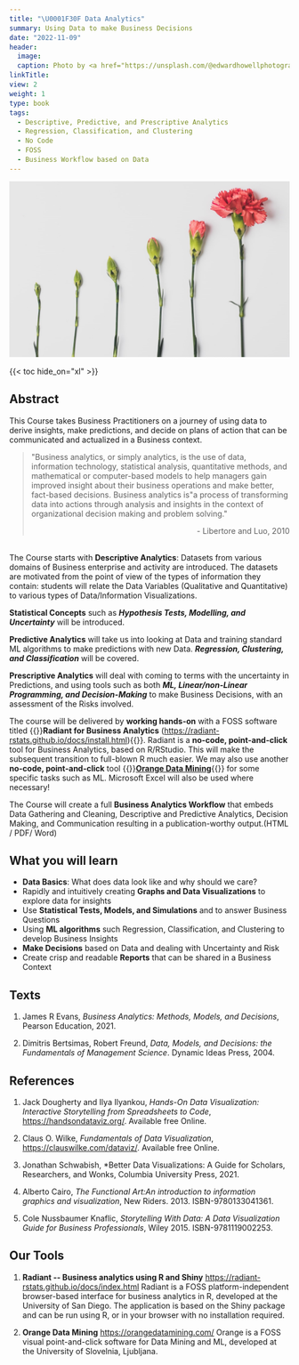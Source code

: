 ```yaml
---
title: "\U0001F30F Data Analytics"
summary: Using Data to make Business Decisions
date: "2022-11-09"
header:
  image:
  caption: Photo by <a href="https://unsplash.com/@edwardhowellphotography?utm_source=unsplash&utm_medium=referral&utm_content=creditCopyText">Edward Howell</a> on <a href="https://unsplash.com/s/photos/graphs?utm_source=unsplash&utm_medium=referral&utm_content=creditCopyText">Unsplash</a>
linkTitle: 
view: 2
weight: 1
type: book
tags: 
  - Descriptive, Predictive, and Prescriptive Analytics
  - Regression, Classification, and Clustering
  - No Code 
  - FOSS
  - Business Workflow based on Data
---
```


![](featured.jpg)

{{< toc hide_on="xl" >}}

## Abstract

This Course takes Business Practitioners on a journey of using data to derive insights, make predictions, and decide on plans of action that can be communicated and actualized in a Business context.

> "Business analytics, or simply analytics, is the use of data, information technology, statistical analysis, quantitative methods, and mathematical or computer-based models to help managers gain improved insight about their business operations and make better, fact-based decisions. Business analytics is"a process of transforming data into actions through analysis and insights in the context of organizational decision making and problem solving."<div style="text-align: right"> - Libertore and Luo, 2010 </div>

<br> The Course starts with **Descriptive Analytics**: Datasets from various domains of Business enterprise and activity are introduced. The datasets are motivated from the point of view of the types of information they contain: students will relate the Data Variables (Qualitative and Quantitative) to various types of Data/Information Visualizations.

**Statistical Concepts** such as ***Hypothesis Tests, Modelling, and Uncertainty*** will be introduced.

**Predictive Analytics** will take us into looking at Data and training standard ML algorithms to make predictions with new Data. ***Regression, Clustering, and Classification*** will be covered.

**Prescriptive Analytics** will deal with coming to terms with the uncertainty in Predictions, and using tools such as both ***ML, Linear/non-Linear Programming, and Decision-Making*** to make Business Decisions, with an assessment of the Risks involved.

The course will be delivered by **working hands-on** with a FOSS software titled {{<hl>}}**Radiant for Business Analytics** (<https://radiant-rstats.github.io/docs/install.html>){{</hl>}}. Radiant is a **no-code, point-and-click** tool for Business Analytics, based on R/RStudio. This will make the subsequent transition to full-blown R much easier. We may also use another **no-code, point-and-click** tool {{<hl>}}[**Orange Data Mining**](https://orangedatamining.com/){{</hl>}} for some specific tasks such as ML. Microsoft Excel will also be used where necessary!

The Course will create a full **Business Analytics Workflow** that embeds Data Gathering and Cleaning, Descriptive and Predictive Analytics, Decision Making, and Communication resulting in a publication-worthy output.(HTML / PDF/ Word)

## What you will learn

-   **Data Basics**: What does data look like and why should we care?
-   Rapidly and intuitively creating **Graphs and Data Visualizations** to explore data for insights
-   Use **Statistical Tests, Models, and Simulations** and to answer Business Questions
-   Using **ML algorithms** such Regression, Classification, and Clustering to develop Business Insights
-   **Make Decisions** based on Data and dealing with Uncertainty and Risk
-   Create crisp and readable **Reports** that can be shared in a Business Context

## Texts

1.  James R Evans, *Business Analytics: Methods, Models, and Decisions*, Pearson Education, 2021.

2.  Dimitris Bertsimas, Robert Freund, *Data, Models, and Decisions: the Fundamentals of Management Science*. Dynamic Ideas Press, 2004.

## References

1.  Jack Dougherty and Ilya Ilyankou, *Hands-On Data Visualization: Interactive Storytelling from Spreadsheets to Code*, <https://handsondataviz.org/>. Available free Online.

2.  Claus O. Wilke, *Fundamentals of Data Visualization*, <https://clauswilke.com/dataviz/>. Available free Online.

3.  Jonathan Schwabish, \*Better Data Visualizations: A Guide for Scholars, Researchers, and Wonks, Columbia University Press, 2021.

4.  Alberto Cairo, *The Functional Art:An introduction to information graphics and visualization*, New Riders. 2013. ISBN-9780133041361.

5.  Cole Nussbaumer Knaflic, *Storytelling With Data: A Data Visualization Guide for Business Professionals*, Wiley 2015. ISBN-9781119002253.

## Our Tools

1.  **Radiant -- Business analytics using R and Shiny** <https://radiant-rstats.github.io/docs/index.html> Radiant is a FOSS platform-independent browser-based interface for business analytics in R, developed at the University of San Diego. The application is based on the Shiny package and can be run using R, or in your browser with no installation required.

2.  **Orange Data Mining** <https://orangedatamining.com/> Orange is a FOSS visual point-and-click software for Data Mining and ML, developed at the University of Slovelnia, Ljubljana.
